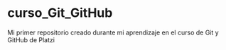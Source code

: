 # curso_Git_GitHub
Mi primer repositorio creado durante mi aprendizaje en el curso de Git y GitHub de Platzi
